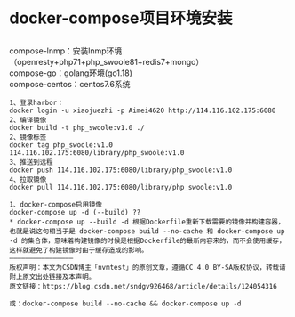 # docker-compose项目环境安装

##
compose-lnmp：安装lnmp环境（openresty+php71+php_swoole81+redis7+mongo）\
compose-go：golang环境(go1.18) \
compose-centos：centos7.6系统

```
1、登录harbor：
docker login -u xiaojuezhi -p Aimei4620 http://114.116.102.175:6080
2、编译镜像
docker build -t php_swoole:v1.0 ./
2、镜像标签
docker tag php_swoole:v1.0 114.116.102.175:6080/library/php_swoole:v1.0
3、推送到远程
docker push 114.116.102.175:6080/library/php_swoole:v1.0
4、拉取镜像
docker pull 114.116.102.175:6080/library/php_swoole:v1.0
```

```
1、docker-compose启用镜像
docker-compose up -d (--build) ?? 
* docker-compose up --build -d 根据Dockerfile重新下载需要的镜像并构建容器，也就是说这句相当于是 docker-compose build --no-cache 和 docker-compose up -d 的集合体，意味着构建镜像的时候是根据Dockerfile的最新内容来的，而不会使用缓存，这样就避免了构建镜像时由于缓存造成的影响。
————————————————
版权声明：本文为CSDN博主「nvmtest」的原创文章，遵循CC 4.0 BY-SA版权协议，转载请附上原文出处链接及本声明。
原文链接：https://blog.csdn.net/sndgv926468/article/details/124054316

或：docker-compose build --no-cache && docker-compose up -d
```